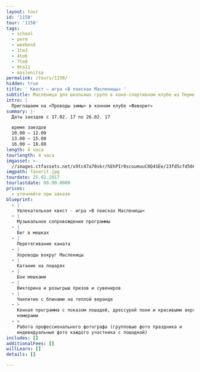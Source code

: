 ```yaml
---
layout: tour
id: '1150'
tour: '1150'
tags:
  - school
  - perm
  - weekend
  - 1to3
  - 4to6
  - 7to8
  - 9to11
  - maslenitsa
permalink: /tours/1150/
hidden: true
title: ' Квест — игра «В поисках Масленицы» '
subtitle: Масленица для школьных групп в коно-спортивном клубе из Перми
intro: |
  Приглашаем на «Проводы зимы» в конном клубе «Фаворит» 
summary: |-
  Даты заездов с 17.02. 17 по 26.02. 17 

  время заездов 
  10.00 – 12.00 
  13.00 – 15.00 
  16.00 – 18.00 
length: 4 часа
tourlength: 4 часа
imgasset: >-
  //images.ctfassets.net/x9tc47a70skr/hEhPIr0scoumuuC8Q4SEe/23fd5cfd5660f94b0e3831ea4f66a5de/favorit.jpg
imgpath: favorit.jpg
tourdate: 25.02.2017
tourlastdate: 00.00.0000
prices:
  - уточняйте при заказе
blueprint:
  - |
    Увлекательная квест - игра «В поисках Масленицы» 
  - |
    Музыкальное сопровождение программы 
  - |
    Бег в мешках 
  - |
    Перетягивание каната 
  - |
    Хороводы вокруг Масленицы 
  - |
    Катание на лошадях 
  - |
    Бои мешками 
  - |
    Викторина и розыгрыш призов и сувениров 
  - |
    Чаепитие с блинами на теплой веранде 
  - >
    Конная программа с показом лошадей, дрессурой пони и красивыми верховыми
    номерами 
  - >
    Работа профессионального фотографа (групповые фото праздника и
    индивидуальные фото каждого участника с лошадкой) 
includes: []
additionalFees: []
willLearn: []
details: []

---
```

